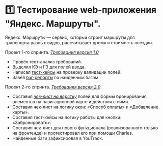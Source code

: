# 1️⃣ Тестирование web-приложения "Яндекс. Маршруты".
Яндекс. Маршруты — сервис, который строит маршруты для транспорта разных видов, рассчитывает время и стоимость поездки. 

Проект 1-го спринта. <a href="https://disk.yandex.ru/i/5s7IQJ3etRPqpg">_Требования версия 1.0_</a>

* Провёл тест-анализ требований. 
* Выделил <a href="https://disk.yandex.ru/i/TI-qlBgDrGcs5Q">КЭ и ГЗ</a> для полей ввода.
* Написал <a href="https://disk.yandex.ru/i/0d-510DEWZldYg">тест-кейсы</a> на проверку валидации полей. 
* Завёл <a href="https://disk.yandex.ru/i/_PKEUc8OYXhqdw">баг-репорты</a> по найденным багам.

Проект 2-го спринта. <a href="https://praktikum.notion.site/74dd6e68fda34387ac4d43137a601c6e">_Требования версия 2.0_</a>
* Составил <a href="https://disk.yandex.ru/i/DhJx69PCSk3upg">_чек-лист на вёрстку_</a> полей для формы бронирования, элементов на навигационной карте и действия с ними.
* Составил чек-лист на логику окон: «Способ оплаты» и «Добавление карты».
* Составил тест-кейсы на логику работы для кнопки: «Забронировать».
* Составил чек-лист для нового функционала (реализованного только на фронтенде) и протестировал его при помощи Charles.
* Найденные баги зафиксировал в YouTrack.
